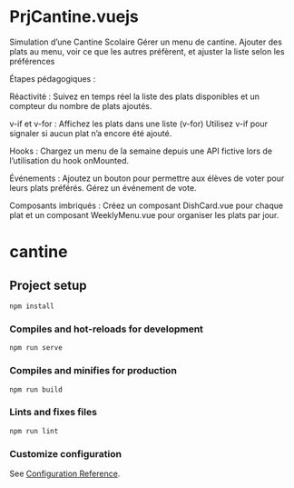# PrjCantine.vuejs
Simulation d’une Cantine Scolaire  Gérer un menu de cantine. Ajouter des plats au menu, voir ce que les autres préfèrent, et ajuster la liste selon les préférences

Étapes pédagogiques :

Réactivité :
Suivez en temps réel la liste des plats disponibles et un compteur du nombre de plats ajoutés.

v-if et v-for :
Affichez les plats dans une liste (v-for)
Utilisez v-if pour signaler si aucun plat n’a encore été ajouté.

Hooks :
Chargez un menu de la semaine depuis une API fictive lors de l’utilisation du hook onMounted.

Événements :
Ajoutez un bouton pour permettre aux élèves de voter pour leurs plats préférés. Gérez un événement de vote.

Composants imbriqués :
Créez un composant DishCard.vue pour chaque plat et un composant WeeklyMenu.vue pour organiser les plats par jour.




# cantine

## Project setup
```
npm install
```

### Compiles and hot-reloads for development
```
npm run serve
```

### Compiles and minifies for production
```
npm run build
```

### Lints and fixes files
```
npm run lint
```

### Customize configuration
See [Configuration Reference](https://cli.vuejs.org/config/).
